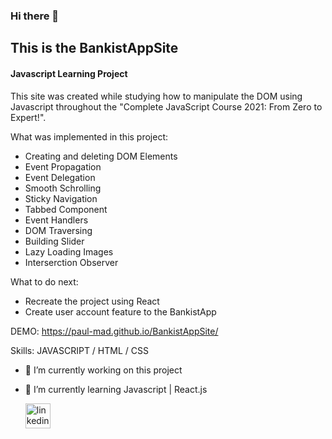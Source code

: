### Hi there 👋

## This is the BankistAppSite
#### Javascript Learning Project
This site was created while studying how to manipulate the DOM using Javascript throughout the "Complete JavaScript Course 2021: From Zero to Expert!".

What was implemented in this project:

- Creating and deleting DOM Elements 
- Event Propagation
- Event Delegation
- Smooth Schrolling
- Sticky Navigation
- Tabbed Component
- Event Handlers
- DOM Traversing
- Building Slider
- Lazy Loading Images
- Interserction Observer


What to do next:
- Recreate the project using React
- Create user account feature to the BankistApp


DEMO:
https://paul-mad.github.io/BankistAppSite/



Skills:  JAVASCRIPT / HTML / CSS

- 🔭 I’m currently working on this project 
- 🌱 I’m currently learning Javascript | React.js 

  [<img src='https://cdn.jsdelivr.net/npm/simple-icons@3.0.1/icons/linkedin.svg' alt='linkedin' height='40'>](https://www.linkedin.com/in/paulomad/)  

